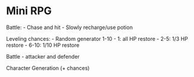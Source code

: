 # Mini RPG

Battle:
    - Chase and hit
    - Slowly recharge/use potion

Leveling chances:
    - Random generator 1-10
    - 1: all HP restore
    - 2-5: 1/3 HP restore
    - 6-10: 1/10 HP restore




Battle - attacker and defender

Character Generation (+ chances)
